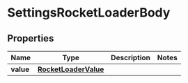 # SettingsRocketLoaderBody

## Properties
Name | Type | Description | Notes
------------ | ------------- | ------------- | -------------
**value** | [**RocketLoaderValue**](RocketLoaderValue.md) |  | 
